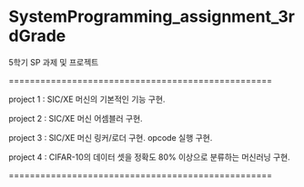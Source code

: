 # SystemProgramming_assignment_3rdGrade
5학기 SP 과제 및 프로젝트

==================================================

project 1 : SIC/XE 머신의 기본적인 기능 구현.

project 2 : SIC/XE 머신 어셈블러 구현.

project 3 : SIC/XE 머신 링커/로더 구현. opcode 실행 구현.

project 4 : CIFAR-10의 데이터 셋을 정확도 80% 이상으로 분류하는 머신러닝 구현.

==================================================
